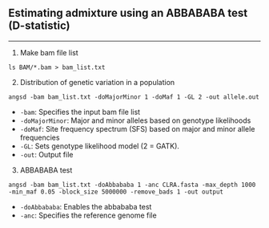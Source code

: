 ## Estimating admixture using an ABBABABA test (D-statistic) 

--- 

1. Make bam file list
```
ls BAM/*.bam > bam_list.txt
```
2. Distribution of genetic variation in a population
```
angsd -bam bam_list.txt -doMajorMinor 1 -doMaf 1 -GL 2 -out allele.out
```
- `-bam`: Specifies the input bam file list
- `-doMajorMinor`: Major and minor alleles based on genotype likelihoods
- `-doMaf`: Site frequency spectrum (SFS) based on major and minor allele frequencies
- `-GL`: Sets genotype likelihood model (2 = GATK).
- `-out`: Output file

3. ABBABABA test
```
angsd -bam bam_list.txt -doAbbababa 1 -anc CLRA.fasta -max_depth 1000 -min_maf 0.05 -block_size 5000000 -remove_bads 1 -out output
```
- `-doAbbababa`: Enables the abbababa test
- `-anc`: Specifies the reference genome file


